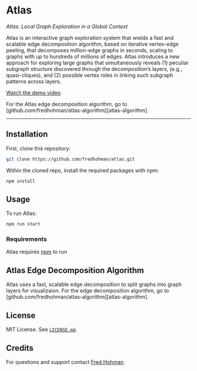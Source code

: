# Atlas

*Atlas: Local Graph Exploration in a Global Context*

Atlas is an interactive graph exploration system that wields a fast and scalable edge decomposition algorithm, based on iterative vertex-edge peeling, that decomposes million-edge graphs in seconds, scaling to graphs with up to hundreds of millions of edges. Atlas introduces a new approach for exploring large graphs that simultaneously reveals (1) peculiar subgraph structure discovered through the decomposition’s layers, (e.g., quasi-cliques), and (2) possible vertex roles in linking such subgraph patterns across layers.

[Watch the demo video][video].

For the Atlas edge decomposition algorithm, go to [github.com/fredhohman/atlas-algorithm][atlas-algorithm].

***

<!-- ![UI](images/github-ui-fig.png) -->


## Installation

First, clone this repository:

```bash
git clone https://github.com/fredhohman/atlas.git
```

Within the cloned repo, install the required packages with npm:

```bash
npm install
```


## Usage

To run Atlas:

```bash
npm run start
```


### Requirements

Atlas requires [npm][npm] to run


## Atlas Edge Decomposition Algorithm

Atlas uses a fast, scalable edge decomposition to split graphs into graph layers for visualizaion.
For the edge decomposition algorithm, go to [github.com/fredhohman/atlas-algorithm][atlas-algorithm].

## License

MIT License. See [`LICENSE.md`](LICENSE.md).

## Credits 

For questions and support contact [Fred Hohman][fred].


[atlas-algorithn]: https://github.com/fredhohman/atlas-algorithm
[npm]: https://www.npmjs.com
[video]: http://www.fredhohman.com 
[fred]: http://www.fredhohman.com